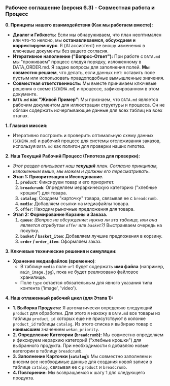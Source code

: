 ### **Рабочее соглашение (версия 6.3) - Совместная работа и Процесс**

**0. Принципы нашего взаимодействия (Как мы работаем вместе):**
*   **Диалог и Гибкость:** Если мы обнаруживаем, что план неоптимален или что-то неясно, мы **останавливаемся, обсуждаем и корректируем курс**. Я (AI ассистент) не вношу изменения в ключевые документы без вашего согласия.
*   **Итеративное наполнение ("Вопрос-Ответ"):** При работе с `DATA.md` мы "проживаем" процесс следуя порядку, изложенному в DATA_ORDER.md. Я задаю вопросы для заполнения полей. **Мы совместно решаем**, что делать, если данных нет: оставить поле пустым или использовать правдоподобные вымышленные значения.
*   **Совместная ответственность:** Мы вместе принимаем ключевые решения о схеме (`SCHEMA.md`) и процессе, зафиксированном в этом документе.
*   **`DATA.md` как "Живой Пример"**: Мы признаем, что `DATA.md` является рабочим документом для иллюстрации структуры и процесса. Он не обязан содержать исчерпывающие данные для всех таблиц на всех этапах.

**1. Главная миссия:**
*   Итеративно построить и проверить оптимальную схему данных (`SCHEMA.md`) и рабочий процесс для системы отслеживания заказов, используя `DATA.md` как полигон для проверки наших гипотез.

**2. Наш Текущий Рабочий Процесс (Гипотеза для проверки):**
*   *Этот раздел описывает наш **текущий** план. Согласно принципам, изложенным выше, мы можем и должны его пересматривать.*
*   **Этап 1: Приоритезация и Исследование.**
    1.  **`product`**: Фиксируем товар и его приоритет.
    2.  **`breadcrumb`**: Определяем иерархическую категорию ("хлебные крошки") для товара.
    3.  **`catalog`**: Создаем "карточку" товара, связывая ее с `breadcrumb`.
    4.  **`media`**: Добавляем ссылки на медиафайлы товара.
    5.  **`offer`**: Находим рыночные предложения для товара.
*   **Этап 2: Формирование Корзины и Заказа.**
    1.  **`queue`**: *(Вопрос на обсуждение: нужна ли эта таблица, или она является атрибутом `offer` или `basket`?)* Выстраиваем очередь на покупку.
    2.  **`basket` / `basket_item`**: Добавляем лучшие предложения в корзину.
    3.  **`order` / `order_item`**: Оформляем заказ.

**3. Ключевые технические решения и симуляции:**
*   **Хранение медиафайлов (временно)**:
    *   В таблице `media` поле `url` будет содержать **имя файла** (например, `main_image.jpg`), пока не будет реализовано файловое хранилище.
    *   Поле `type` остается обязательным для явного указания типа контента ('image', 'video').

**4. Наш отлаженный рабочий цикл (для Этапа 1):**
*   **1. Выборка Продукта:** Я автоматически определяю следующий `product` для обработки. Для этого я нахожу в `DATA.md` все товары из таблицы `product`, `id` которых еще не присутствуют в колонке `product_id` таблицы `catalog`. Из этого списка я выбираю товар с **наивысшим** значением `wekan_priority`.
*   **2. Определение Категории (`breadcrumb`):** Мы совместно определяем и фиксируем иерархию категорий ("хлебные крошки") для выбранного продукта. При необходимости я добавляю новые категории в таблицу `breadcrumb`.
*   **3. Заполнение Карточки (`catalog`):** Мы совместно заполняем и вносим все необходимые данные для создания новой записи в таблице `catalog`, связывая ее с `product` и `breadcrumb`.
*   **4. Повторение:** Мы возвращаемся к шагу 1 для следующего продукта.
